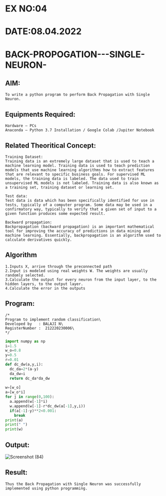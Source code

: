 # EX NO:04
# DATE:08.04.2022

# BACK-PROPOGATION---SINGLE-NEURON-
## AIM:
```
To write a python program to perform Back Propagation with Single Neuron.
```

## Equipments Required:
```
Hardware – PCs
Anaconda – Python 3.7 Installation / Google Colab /Jupiter Notebook
```
## Related Theoritical Concept:
```
Training Dataset:
Training data is an extremely large dataset that is used to teach a machine learning model. Training data is used to teach prediction models that use machine learning algorithms how to extract features that are relevant to specific business goals. For supervised ML models, the training data is labeled. The data used to train unsupervised ML models is not labeled. Training data is also known as a training set, training dataset or learning set.

Test data:
Test data is data which has been specifically identified for use in tests, typically of a computer program. Some data may be used in a confirmatory way, typically to verify that a given set of input to a given function produces some expected result.

Backward propagation:
Backpropagation (backward propagation) is an important mathematical tool for improving the accuracy of predictions in data mining and machine learning. Essentially, backpropagation is an algorithm used to calculate derivatives quickly.
``` 

## Algorithm
```
1.Inputs X, arrive through the preconnected path
2.Input is modeled using real weights W. The weights are usually randomly selected.
3.Calculate the output for every neuron from the input layer, to the hidden layers, to the output layer.
4.Calculate the error in the outputs
```
## Program:
```
/*
Program to implement random classification\
Developed by   : BALAJI N\
RegisterNumber :  212220230006\
*/
```
```python
import numpy as np
i=1.5    
w_o=0.8  
y=0.5    
r=0.01   
def dc_dw(a,y,i):
  dc_da=2*(a-y)
  da_dw=i
  return dc_da*da_dw
  
w=[w_o]
a=[w_o*i]
for j in range(0,100):
  a.append(w[-1]*i)
  w.append(w[-1]-r*dc_dw(a[-1],y,i))
  if(a[-1]-y)**2<0.001:
    break
print(a)
print(" ")
print(w)
```

## Output:
![Screenshot (84)](https://user-images.githubusercontent.com/75234946/163837492-a423177c-28e6-42ee-b97c-657d6021756a.png)

## Result:
```
Thus the Back Propagation with Single Neuron was successfully implemented using python programming.
```




